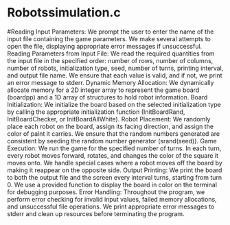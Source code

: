 # Robotssimulation.c

#Reading Input Parameters: We prompt the user to enter the name of the input file containing the game parameters. We make several attempts to open the file, displaying appropriate error messages if unsuccessful.
Reading Parameters from Input File: We read the required quantities from the input file in the specified order: number of rows, number of columns, number of robots, initialization type, seed, number of turns, printing interval, and output file name. We ensure that each value is valid, and if not, we print an error message to stderr.
Dynamic Memory Allocation: We dynamically allocate memory for a 2D integer array to represent the game board (boardpp) and a 1D array of structures to hold robot information.
Board Initialization: We initialize the board based on the selected initialization type by calling the appropriate initialization function (InitBoardRand, InitBoardChecker, or InitBoardAllWhite).
Robot Placement: We randomly place each robot on the board, assign its facing direction, and assign the color of paint it carries. We ensure that the random numbers generated are consistent by seeding the random number generator (srand(seed)).
Game Execution: We run the game for the specified number of turns. In each turn, every robot moves forward, rotates, and changes the color of the square it moves onto. We handle special cases where a robot moves off the board by making it reappear on the opposite side.
Output Printing: We print the board to both the output file and the screen every interval turns, starting from turn 0. We use a provided function to display the board in color on the terminal for debugging purposes.
Error Handling: Throughout the program, we perform error checking for invalid input values, failed memory allocations, and unsuccessful file operations. We print appropriate error messages to stderr and clean up resources before terminating the program.
